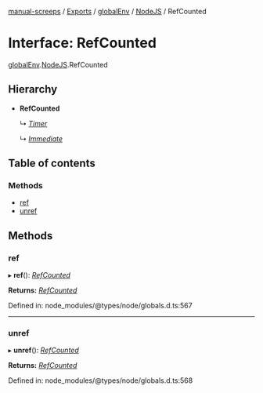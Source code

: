 [manual-screeps](../README.md) / [Exports](../modules.md) / [globalEnv](../modules/globalenv.md) / [NodeJS](../modules/globalenv.nodejs.md) / RefCounted

# Interface: RefCounted

[globalEnv](../modules/globalenv.md).[NodeJS](../modules/globalenv.nodejs.md).RefCounted

## Hierarchy

- **RefCounted**

  ↳ [*Timer*](globalenv.nodejs.timer.md)

  ↳ [*Immediate*](globalenv.nodejs.immediate.md)

## Table of contents

### Methods

- [ref](globalenv.nodejs.refcounted.md#ref)
- [unref](globalenv.nodejs.refcounted.md#unref)

## Methods

### ref

▸ **ref**(): [*RefCounted*](globalenv.nodejs.refcounted.md)

**Returns:** [*RefCounted*](globalenv.nodejs.refcounted.md)

Defined in: node_modules/@types/node/globals.d.ts:567

___

### unref

▸ **unref**(): [*RefCounted*](globalenv.nodejs.refcounted.md)

**Returns:** [*RefCounted*](globalenv.nodejs.refcounted.md)

Defined in: node_modules/@types/node/globals.d.ts:568
